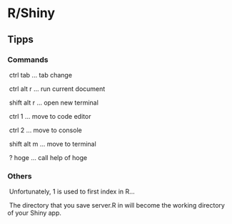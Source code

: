 # R/Shiny

## Tipps

### 	Commands

​		ctrl tab ... tab change

​		ctrl alt r ... run current document

​		shift alt r ... open new terminal

​		ctrl 1 ... move to code editor

​		ctrl 2 ... move to console

​		shift alt m ... move to terminal

​		? hoge ... call help of hoge

### 	Others		

​		Unfortunately, 1 is used to first index in R...

​		The directory that you save server.R in will become the working directory of your Shiny app.
